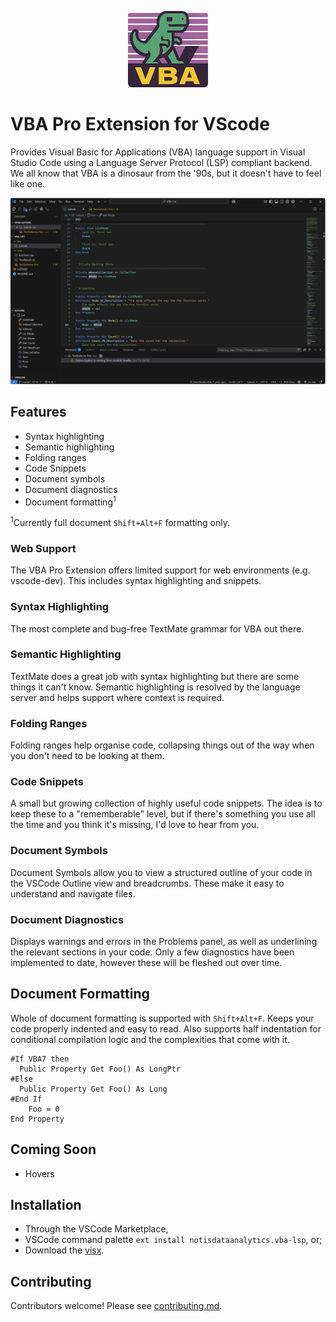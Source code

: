 <p align="center">
	<img src="images/vba-lsp-icon.png" alt="drawing" width="128"/>
</p>

# VBA Pro Extension for VScode

Provides Visual Basic for Applications (VBA) language support in Visual Studio Code using a Language Server Protocol (LSP) compliant backend. We all know that VBA is a dinosaur from the '90s, but it doesn't have to feel like one.

![VBA LSP](images/vba-lsp.png)

## Features

* Syntax highlighting
* Semantic highlighting
* Folding ranges
* Code Snippets
* Document symbols
* Document diagnostics
* Document formatting<sup>1</sup>

<sup>1</sup>Currently full document `Shift+Alt+F` formatting only.

### Web Support

The VBA Pro Extension offers limited support for web environments (e.g. vscode-dev).
This includes syntax highlighting and snippets.

### Syntax Highlighting

The most complete and bug-free TextMate grammar for VBA out there.

### Semantic Highlighting

TextMate does a great job with syntax highlighting but there are some things it can't know. Semantic highlighting is resolved by the language server and helps support where context is required.

### Folding Ranges

Folding ranges help organise code, collapsing things out of the way when you don't need to be looking at them.

### Code Snippets

A small but growing collection of highly useful code snippets. The idea is to keep these to a "rememberable" level, but if there's something you use all the time and you think it's missing, I'd love to hear from you.

### Document Symbols

Document Symbols allow you to view a structured outline of your code in the VSCode Outline view and breadcrumbs. These make it easy to understand and navigate files.

### Document Diagnostics

Displays warnings and errors in the Problems panel, as well as underlining the relevant sections in your code. Only a few diagnostics have been implemented to date, however these will be fleshed out over time.

## Document Formatting

Whole of document formatting is supported with `Shift+Alt+F`. Keeps your code properly indented and easy to read. Also supports half indentation for conditional compilation logic and the complexities that come with it.

```vba
#If VBA7 then
  Public Property Get Foo() As LongPtr
#Else
  Public Property Get Foo() As Long
#End If
	Foo = 0
End Property
```

## Coming Soon

* Hovers

## Installation

* Through the VSCode Marketplace,
* VSCode command palette `ext install notisdataanalytics.vba-lsp`, or;
* Download the [visx](../../releases/latest).

## Contributing

Contributors welcome! Please see [contributing.md](/contributing.md).

